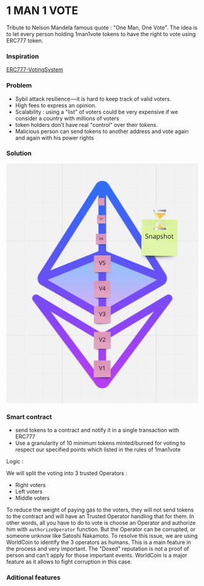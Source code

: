 # 1 MAN 1 VOTE 

Tribute to Nelson Mandela famous quote : "One Man, One Vote".
The idea is to let every person holding 1man1vote tokens to have the right to vote using ERC777 token. 


### Inspiration 

[ERC777-VotingSystem](https://hackernoon.com/i-built-an-ethereum-based-fully-decentralized-voting-system-5x8t34gz)

### Problem 

 - Sybil attack resilience — it is hard to keep track of valid voters.
 - High fees to express an opinion. 
 - Scalability : using a "list" of voters could be very expensive if we consider a country with millions of voters 
 - token holders don't have real "control" over their tokens.
 - Malicious person can send tokens to another address and vote again and again with his power rights 

### Solution 

![PoPV](./docs/Snapshot.png)


### Smart contract 

- send tokens to a contract and notify it in a single transaction with ERC777
- Use a granularity of 10 minimum tokens minted/burned for voting to respect our specified points which listed in the rules of 1man1vote 

Logic :

We will split the voting into 3 trusted Operators : 

- Right voters
- Left voters
- Middle voters 

To reduce the weight of paying gas to the voters, they will not send tokens to the contract and will have an Trusted Operator handling that for them.
In other words, all you have to do to vote is choose an Operator and authorize him with ```authorizeOperator``` function. 
But the Operator can be corrupted,  or someone unknow like Satoshi Nakamoto. To resolve this issue, we are using WorldCoin to identify the 3 operators as humans. This is a main feature in the process and very important. The "Doxed" reputation is not a proof of person and can't apply for those important events. WorldCoin is a major feature as it allows to fight corruption in this case. 

### Aditional features 






